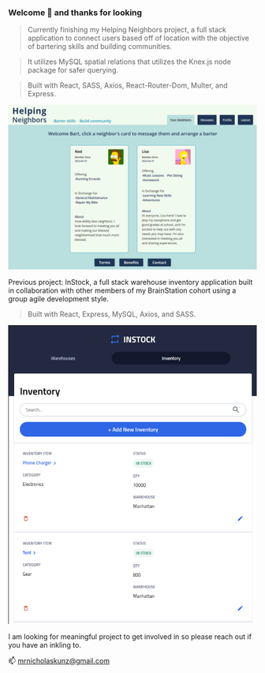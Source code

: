 ### Welcome 👋 and thanks for looking


>Currently finishing my Helping Neighbors project, a full stack application to connect users based off of location with the objective of bartering skills and building communities. 

>It utilizes MySQL spatial relations that utilizes the Knex.js node package for safer querying. 

>Built with React, SASS, Axios, React-Router-Dom, Multer, and Express.  

![Helping Neighbors new users page](./images/hn-screenshot-neighbors.png)

Previous project: InStock, a full stack warehouse inventory application built in collaboration with other members of my BrainStation cohort using a group agile development style. 

>Built with React, Express, MySQL, Axios, and SASS.

![InStock Inventory Items tablet page](./images/instock-screenshot-inventory-tablet.png)

I am looking for meaningful project to get involved in so please reach out if you have an inkling to. 

📫 mrnicholaskunz@gmail.com

<!--
**ntkunz/ntkunz** is a ✨ _special_ ✨ repository because its `README.md` (this file) appears on your GitHub profile.

Here are some ideas to get you started:

- 🔭 I’m currently working on ...
- 🌱 I’m currently learning ...
- 👯 I’m looking to collaborate on ...
- 🤔 I’m looking for help with ...
- 💬 Ask me about ...
- 📫 How to reach me: ...
- 😄 Pronouns: ...
- ⚡ Fun fact: ...
-->
